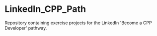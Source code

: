 # LinkedIn_CPP_Path
Repository containing exercise projects for the LinkedIn 'Become a CPP Developer' pathway.
